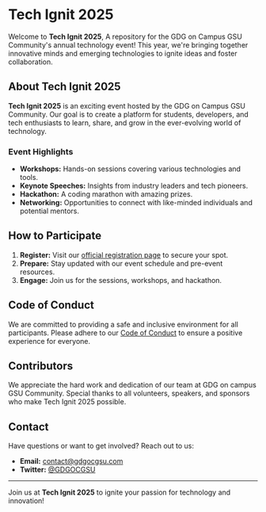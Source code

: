 # Tech Ignit 2025

Welcome to **Tech Ignit 2025**, A repository for the GDG on Campus GSU Community's annual technology event! This year, we're bringing together innovative minds and emerging technologies to ignite ideas and foster collaboration.

## About Tech Ignit 2025

**Tech Ignit 2025** is an exciting event hosted by the GDG on Campus GSU Community. Our goal is to create a platform for students, developers, and tech enthusiasts to learn, share, and grow in the ever-evolving world of technology.

### Event Highlights

- **Workshops:** Hands-on sessions covering various technologies and tools.
- **Keynote Speeches:** Insights from industry leaders and tech pioneers.
- **Hackathon:** A coding marathon with amazing prizes.
- **Networking:** Opportunities to connect with like-minded individuals and potential mentors.

## How to Participate

1. **Register:** Visit our [official registration page](https://gdg.community.dev/events/details/google-gdg-on-campus-gombe-state-university-gombe-nigeria-presents-tech-ignite/) to secure your spot.
2. **Prepare:** Stay updated with our event schedule and pre-event resources.
3. **Engage:** Join us for the sessions, workshops, and hackathon.

## Code of Conduct

We are committed to providing a safe and inclusive environment for all participants. Please adhere to our [Code of Conduct](#) to ensure a positive experience for everyone.

## Contributors

We appreciate the hard work and dedication of our team at GDG on campus GSU Community. Special thanks to all volunteers, speakers, and sponsors who make Tech Ignit 2025 possible.

## Contact

Have questions or want to get involved? Reach out to us:

- **Email:** [contact@gdgocgsu.com](mailto:gdggombestateuniversity@gmail.com)
- **Twitter:** [@GDGOCGSU](https://x.com/gdgocgsu?s=09)


---

Join us at **Tech Ignit 2025** to ignite your passion for technology and innovation!

